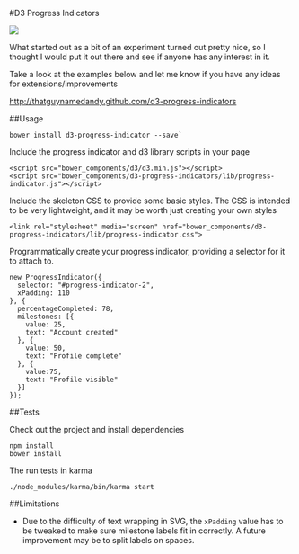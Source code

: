 #D3 Progress Indicators

<img src="https://api.travis-ci.org/thatguynamedandy/d3-progress-indicator.svg" />

What started out as a bit of an experiment turned out pretty nice, so I thought
I would put it out there and see if anyone has any interest in it.

Take a look at the examples below and let me know if you have any ideas for
extensions/improvements

http://thatguynamedandy.github.com/d3-progress-indicators

##Usage


    bower install d3-progress-indicator --save`

Include the progress indicator and d3 library scripts in your page

    <script src="bower_components/d3/d3.min.js"></script>
    <script src="bower_components/d3-progress-indicators/lib/progress-indicator.js"></script>

Include the skeleton CSS to provide some basic styles.
The CSS is intended to be very lightweight, and it may be worth just creating your own styles

    <link rel="stylesheet" media="screen" href="bower_components/d3-progress-indicators/lib/progress-indicator.css">

Programmatically create your progress indicator, providing a selector for it to attach to.

    new ProgressIndicator({
      selector: "#progress-indicator-2",
      xPadding: 110
    }, {
      percentageCompleted: 78,
      milestones: [{
        value: 25,
        text: "Account created"
      }, {
        value: 50,
        text: "Profile complete"
      }, {
        value:75,
        text: "Profile visible"
      }]
    });

##Tests

Check out the project and install dependencies

    npm install
    bower install

The run tests in karma

    ./node_modules/karma/bin/karma start


##Limitations
- Due to the difficulty of text wrapping in SVG, the `xPadding` value has to be
  tweaked to make sure milestone labels fit in correctly. A future improvement may
  be to split labels on spaces.
